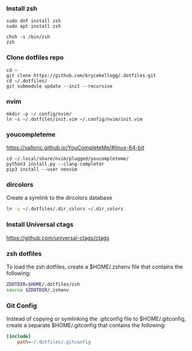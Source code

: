 ### Install zsh ###
```
sudo dnf install zsh
sudo apt install zsh

chsh -s /bin/zsh
zsh
```

### Clone dotfiles repo ###

```
cd ~
git clone https://github.com/brycekellogg/.dotfiles.git
cd ~/.dotfiles/
git submodule update --init --recursive
```

### nvim ###
```
mkdir -p ~/.config/nvim/
ln -s ~/.dotfiles/init.vim ~/.config/nvim/init.vim
```

### youcompleteme ###
https://valloric.github.io/YouCompleteMe/#linux-64-bit

```
cd ~/.local/share/nvim/plugged/youcompleteme/
python3 install.py --clang-completer
pip3 install --user neovim
```

### dircolors ###
Create a symlink to the dircolors database
```zsh
ln -s ~/.dotfiles/.dir_colors ~/.dir_colors
```

### Install Universal ctags ###
https://github.com/universal-ctags/ctags


### zsh dotfiles ###
To load the zsh dotfiles, create a $HOME/.zshenv file that
contains the following:

```zsh
ZDOTDIR=$HOME/.dotfiles/zsh
source $ZDOTDIR/.zshenv
```

### Git Config ###
Instead of copying or symlinking the .gitconfig file to $HOME/.gitconfig,
create a separate $HOME/.gitconfig that contains the following:

```INI
[include]
    path=~/.dotfiles/.gitconfig
```
